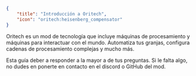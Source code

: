 ```json
{
	"title": "Introducción a Oritech",
	"icon": "oritech:heisenberg_compensator"
}
```

Oritech es un mod de tecnología que incluye máquinas de procesamiento y máquinas para interactuar con el mundo. Automatiza tus granjas, configura cadenas de procesamiento complejas y mucho más.

Esta guía deber a responder a la mayor a de tus preguntas. Si le falta algo, no dudes en ponerte en contacto en el discord o GitHub del mod.
